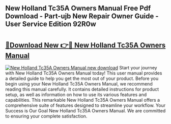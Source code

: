 ## New Holland Tc35A Owners Manual Free Pdf Download - Part-ujb New Repair Owner Guide - User Service Edition 92R0w

# <h2><a href="http://bc94997.oget.top/?id=New+Holland+Tc35A+Owners+Manual">🔗Download New 👉🔴 New Holland Tc35A Owners Manual</a></h2>

[![New Holland Tc35A Owners Manual new download](https://i.imgur.com/5g1atiW.png)](http://bc94997.oget.top/?id=New+Holland+Tc35A+Owners+Manual)
Start your journey with New Holland Tc35A Owners Manual today! This user manual provides a detailed guide to help you get the most out of your product. Before you begin using your New Holland Tc35A Owners Manual, we recommend reading this manual carefully. It contains detailed instructions for product setup, as well as information on how to use its various features and capabilities. This remarkable New Holland Tc35A Owners Manual offers a comprehensive suite of features designed to streamline your workflow. Your Success is Our Goal New Holland Tc35A Owners Manual. We are committed to ensuring your complete satisfaction.
